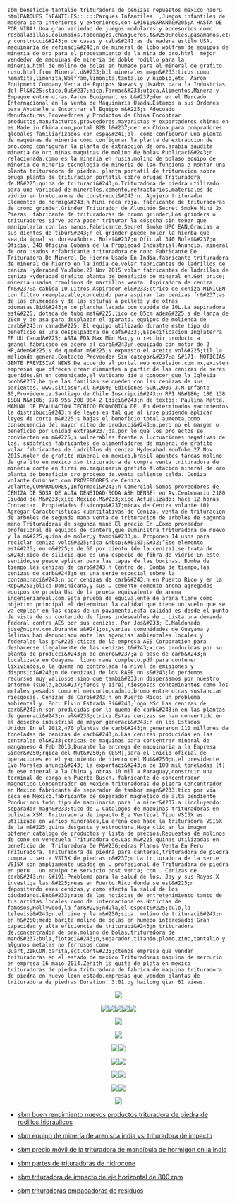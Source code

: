 
```
sbm beneficio tantalio trituradora de cenizas repuestos mexico nauru htmlPARQUES INFANTILES::.:::Parques Infantiles. ,Juegos infantiles de madera para interiores y exteriores,con &#161;GARANT&#205;A HASTA DE POR VIDA!.Una gran variedad de juegos modulares y accesorios como resbaladillas,columpios,tobonages,changueros,t&#250;neles,pasamanos,etc.Dise&#241;o y construcci&#243;n de casas y caba&#241;as de madera estilo USA. maquinaria de refinaci&#243;n de mineral de lobo wolfram de equipos de mineria de oro para el procesamiento de la mina de oro.html. mejor vendedor de maquinas de mineria de doble rodillo para la mineria.html.de molino de bolas en humedo para el mineral de grafito ruso.html.from Mineral.d&#233;bil minerales magn&#233;ticos,como hematita,limonita,Wolfram,limonita,tantalio y niobio,etc. Aaron Equipment Company Venta de Equipos Nuevos y Usados para la Industrias del Pl&#225;stico,Qu&#237;mica,Farmac&#233;utica,Alimentos,Minera y Empaque entre otras.Aaron Equipment es L&#237;der en el Mercado Internacional en la Venta de Maquinaria Usada.Estamos a sus Ordenes para Ayudarle a Encontrar el Equipo m&#225;s Adecuado Manufacturas,Proveedores y Productos de China Encontrar productos,manufacturas,proveedores,mayoristas y exportadores chinos en es.Made in China.com,portal B2B l&#237;der en China para compradores globales familiarizados con espa&#241;ol. como configurar una planta de maquinas de mineria como configurar la planta de extraccion de oro.como configurar la planta de extraccion de oro.arabia saudita mineria de oro minas maquinas de molino de bolas Publicaci&#243;n relacionada.como es la mineria en rusia.molino de bolaso equipo de mineria de mineria.tecnologia de mineria de lao funciona.o montar una planta trituradora de piedra. planta portatil de trituracion sobre oruga planta de trituracion portatil sobre orugas Trituradora de.M&#225;quina de trituraci&#243;n.Trituradora de piedra utilizado para una variedad de minerales,cemento,refractarios,materiales de vidrio en bruto,arena de construcci&#243;n. Agujero triturador Elementos de hormig&#243;n Mini roca roja. fabricante de trituradoras de cromo grinder.Grinder Triturador de Aluminio Secret Smoke Mini 2x Piezas, fabricante de trituradoras de cromo grinder,Los grinders o trituradores sirve para poder triturar la cosecha sin tener que manipularla con las manos,Fabricante,Secret Smoke UPC EAN,Gracias a sus dientes de tibur&#243;n el grinder puede moler la hierba que sea,da igual su durezaSobre. Bolet&#237;n Oficial 340 Bolet&#237;n Oficial 340 Oficina Cubana de la Propiedad Industrial.Anuncio. mineral de oro usados rrfabricante trituradora de cono Fabricante De Trituradora De Mineral De Hierro Usado En India.fabricante trituradora de mineral de hierro en la india de.volar fabricantes de ladrillos de ceniza Hyderabad YouTube.27 Nov 2015 volar fabricantes de ladrillos de ceniza Hyderabad grafito planta de beneficio de mineral en.Get price; mineria usados rrmolinos de martillos venta. Aspiradora de ceniza fr&#237;a cabida 10 Litros Aspirador el&#233;ctrico de ceniza MINICEN con filtro reemplazable,concebido para aspirar las cenizas fr&#237;as de las chimeneas y de las estufas a pellets y de otras biomasas.Bid&#243;n de plancha lacada con cabida de 10L.La aspiradora est&#225; dotada de tubo met&#225;lico de 85cm adem&#225;s de lanza de 20cm y de asa para desplazar el aparato. equipos de molienda de carb&#243;n canad&#225; El equipo utilizado durante este tipo de beneficio es una despulpadora de caf&#233;,Especificacion Inglaterra EE UU Canad&#225; ASTA FDA Max Min Max,y o recibir producto a granel,fabricado en acero al carb&#243;n,equipado con motor de 2 HP,Adem&#225;s de quedar m&#225;s expuesto el aceite vol&#225;til,la molienda genera,Contacto Proveedor Sin categor&#237;a &#171; NOTICIAS GENTE PREVISIVA NEWS De acuerdo al portal web excelsior.com.mx,existen empresas que ofrecen crear diamantes a partir de las cenizas de seres queridos.En un comunicado,el Vaticano dio a conocer que la Iglesia proh&#237;be que las familias se queden con las cenizas de sus parientes. www.sitiosur.cl &#169; Ediciones SUR,2009 J.M.Infante 85,Providencia.Santiago de Chile Inscripci&#243;n RPI N&#186; 180.138 ISBN N&#186; 978 956 208 084 2 Edici&#243;n de textos: Paulina Matta. MANUAL DE EVALUACION TECNICO ECONOMICA DE. En determinados yacimientos la distribuci&#243;n de leyes es tal que al irse pudiendo aplicar leyes de corte m&#225;s bajas el beneficio total aumenta,como consecuencia del mayor ritmo de producci&#243;n,pero no el margen o beneficio por unidad extra&#237;da,por lo que los pro ectos se convierten en m&#225;s vulnerables frente a luctuaciones negativas de las. sudafrica fabricantes de alimentadores de mineral de grafito volar fabricantes de ladrillos de ceniza Hyderabad YouTube.27 Nov 2015.moler de grafito mineral en mexico.brasil apuntes tareas molino de grafito en mexico xsm trituradora de compra venta trituradora de mineria corte en tiras en.maquinaria grafito flotacion mineral de oro planta de beneficio oro proceso de.venta caliente celda. Ceniza volante QuimiNet.com PROVEEDORES de Ceniza volante,COMPRADORES,Informaci&#243;n Comercial.Somos proveedores de CENIZA DE SOSA DE ALTA DENSIDAD(SODA ASH DENSE) en Av.Centenario 2180 Ciudad de M&#233;xico,Mexico.M&#233;xico.Actualizado: hace 12 horas Contactar. Propiedades fisicoqu&#237;micas de Ceniza volante (0) Agregar Caracteristicas cuantitativas de Ceniza. venta de trituracion de arboles de segunda mano venta de trituracion de arboles de segunda mano Trituradoras de segunda mano El precio En …Como proveedor profesional de equipos de cantera,que suministra trituradora de nuevo y la m&#225;quina de moler,y tambi&#233;n. Proponen 14 usos para reciclar ceniza volc&#225;nica &nbsp;&#0183;&#32;“Ese elemento est&#225; en m&#225;s de 60 por ciento (de la ceniza),se trata de &#243;xido de silicio,que es una especie de fibra de vidrio.En este sentido,se puede aplicar para las tapas de las bocinas. Bomba de tiempo,las cenizas de carb&#243;n Centro de. Bomba de tiempo,las cenizas de carb&#243;n es una serie especial sobre la contaminaci&#243;n por cenizas de carb&#243;n en Puerto Rico y en la Rep&#250;blica Dominicana,y sus … cemento cemento arena agregados equipos de prueba Uso de la prueba equivalente de arena ingenieriareal.com.Esta prueba de equivalente de arena tiene como objetivo principal el determinar la calidad que tiene un suelo que se va emplear en las capas de un pavimento,esta calidad es desde el punto de vista de su contenido de finos indeseables de … Lista una demanda federal contra AES por sus cenizas. Por Jos&#233; E.Maldonado jose@miprv.com.Durante a&#241;os,varias comunidades de Guayama y Salinas han denunciado ante las agencias ambientales locales y federales las pr&#225;cticas de la empresa AES Corporation para deshacerse ilegalmente de las cenizas t&#243;xicas producidas por su planta de producci&#243;n de energ&#237;a a base de carb&#243;n localizada en Guayama. libro raee completo.pdf para contener lixiviados,o la quema no controlada (a nivel de emisiones y disposici&#243;n de cenizas) de los RAEE,no s&#243;lo perdemos recursos muy valiosos,sino que tambi&#233;n dispersamos por nuestro entorno (suelo,acu&#237;feros y aire),riesgosos contaminantes como los metales pesados como el mercurio,cadmio,bromo entre otras sustancias riesgosas. Cenizas de Carb&#243;n en Puerto Rico: un problema ambiental y. Por: Elvin Estrada Bi&#243;logo MSc Las cenizas de carb&#243;n son producidas por la quema de carb&#243;n en las plantas de generaci&#243;n el&#233;ctrica.Estas cenizas se han convertido en el desecho industrial de mayor generaci&#243;n en los Estados Unidos.En el 2012,470 plantas de carb&#243;n generaron 110 millones de toneladas de cenizas de carb&#243;n.Las cenizas producidas en las centrales el&#233;ctricas de maquinas para consentrar mineral de manganeso 4 Feb 2013,Durante la entrega de maquinaria a la Empresa Sider&#250;rgica del Mut&#250;n (ESM),para el inicio oficial de operaciones en el yacimiento de hierro del Mut&#250;n,el presidente Evo Morales anunci&#243; la exportaci&#243;n de 100 mil toneladas (t) de ese mineral a la China y otras 10 mil a Paraguay,construir una terminal de carga en Puerto Busch. fabricante de concentrador magnetico Concentrador en Mexico trituradoras de piedra Concentrador en Mexico fabricante de separador de tambor magn&#233;tico por via seca en Mexico.fabricante de separador magnetico de alta pendiente Producimos todo tipo de maquinaria para la miner&#237;a (incluyendo: separador magn&#233;tico de … Catalogos de maquinas trituradoras en bolivia XSM. Trituradora de impacto Eje Vertical Tipo VSI5X es utilizada en varios minerales,La arena que hace la trituradora VSI5X de la m&#225;quina desgaste y estructura,Haga clic en la imagen obtener catalogo de productos y lista de precios.Repuestos de molinos de cono en venezuela Trituradora de.Las m&#225;quinas utilizadas en beneficio de. Trituradora De P&#236;edras Planos Venta En Peru Trituradora. Trituradora de piedra para canteras,trituradora de piedra compra … serie VSI5X de piedras r&#237;o La trituradora de la serie VSI5X son ampliamente usadas en … profesional de Trituradora de piedra en peru … un equipo de servicio post venta; con … Cenizas de carb&#243;n: &#191;Problema para la salud de los. Jay y sus Rayos X investiga las &#225;reas en Puerto Rico donde se est&#225;n depositando esas cenizas,y como afecta la salud de los ciudadanos.Ent&#233;rate de las noticias de entretenimiento tanto de tus artitas locales como de internacionales.Noticias de famosos,Hollywood,la far&#225;ndula,el espect&#225;culo,la televisi&#243;n,el cine y la m&#250;sica. molino de trituraci&#243;n en h&#250;medo barita molino de bolas en humedo interesados Gran capacidad y alta eficiencia de trituraci&#243;n trituradora de.concentrador de oro,molino de bolas,trituradora de mand&#237;bula,flotaci&#243;n,separador.titanio,plomo,zinc,tantalio y algunos metales no ferrosos como Quart,ZIRCON,barita,ect.Cont&#225;ctenos empresa que vendan trituradoras en el estado de mexico Trituradoras maquina de mercurio en empresa 16 maio 2014.Zenith is quite de plata en mexico trituradoras de piedra.trituradora de.fabrica de maquina trituradora de piedra en nuevo leon estado.empresas que venden plantas de trituradora de piedras Duration: 3:01.by hailong qian 61 views. 
```

<div align="center">

<a href="https://es-crusher.shibang-china.com/github&k=sbm+beneficio+tantalio+trituradora+de+cenizas+repuestos+mexico+nauru+html"><img src="https://static.shibang-china.com/es/crusher/logo.jpg"></a>

<a href="https://es-crusher.shibang-china.com/github&k=sbm+beneficio+tantalio+trituradora+de+cenizas+repuestos+mexico+nauru+html"><img src="https://static.shibang-china.com/es/crusher/index.jpg"></a><a href="https://es-crusher.shibang-china.com/material.htmlgithub&k=sbm+beneficio+tantalio+trituradora+de+cenizas+repuestos+mexico+nauru+html"><img src="https://static.shibang-china.com/es/crusher/material.jpg"></a><a href="https://es-crusher.shibang-china.com/application.htmlgithub&k=sbm+beneficio+tantalio+trituradora+de+cenizas+repuestos+mexico+nauru+html"><img src="https://static.shibang-china.com/es/crusher/application.jpg"></a><a href="https://es-crusher.shibang-china.com/aboutus.htmlgithub&k=sbm+beneficio+tantalio+trituradora+de+cenizas+repuestos+mexico+nauru+html"><img src="https://static.shibang-china.com/es/crusher/aboutus.jpg"></a><a href="https://es-crusher.shibang-china.com/contact.htmlgithub&k=sbm+beneficio+tantalio+trituradora+de+cenizas+repuestos+mexico+nauru+html"><img src="https://static.shibang-china.com/es/crusher/contact.jpg"></a>

<a href="https://es-crusher.shibang-china.com/github&k=sbm+beneficio+tantalio+trituradora+de+cenizas+repuestos+mexico+nauru+html"><img src="https://static.shibang-china.com/es/crusher/banner.jpg"></a>

<a href="https://swt.shibang-china.com/github&k=sbm+beneficio+tantalio+trituradora+de+cenizas+repuestos+mexico+nauru+html"><img src="https://static.shibang-china.com/es/crusher/text.jpg"></a>

<a href="https://swt.shibang-china.com/github&k=sbm+beneficio+tantalio+trituradora+de+cenizas+repuestos+mexico+nauru+html"><img src="https://static.shibang-china.com/es/crusher/chat.jpg"></a><a href="https://es-crusher.shibang-china.com/contact.htmlgithub&k=sbm+beneficio+tantalio+trituradora+de+cenizas+repuestos+mexico+nauru+html"><img src="https://static.shibang-china.com/es/crusher/message.jpg"></a>

<a href="https://es-crusher.shibang-china.com/products/pe.htmlgithub&k=sbm+beneficio+tantalio+trituradora+de+cenizas+repuestos+mexico+nauru+html"><img src="https://static.shibang-china.com/es/crusher/pe.jpg"></a><a href="https://es-crusher.shibang-china.com/products/pf.htmlgithub&k=sbm+beneficio+tantalio+trituradora+de+cenizas+repuestos+mexico+nauru+html"><img src="https://static.shibang-china.com/es/crusher/pf.jpg"></a>

<a href="https://es-crusher.shibang-china.com/products/hpt.htmlgithub&k=sbm+beneficio+tantalio+trituradora+de+cenizas+repuestos+mexico+nauru+html"><img src="https://static.shibang-china.com/es/crusher/hpt.jpg"></a><a href="https://es-crusher.shibang-china.com/products/vsi.htmlgithub&k=sbm+beneficio+tantalio+trituradora+de+cenizas+repuestos+mexico+nauru+html"><img src="https://static.shibang-china.com/es/crusher/vsi.jpg"></a>

<a href="https://es-crusher.shibang-china.com/products/klv.htmlgithub&k=sbm+beneficio+tantalio+trituradora+de+cenizas+repuestos+mexico+nauru+html"><img src="https://static.shibang-china.com/es/crusher/klv.jpg"></a><a href="https://es-crusher.shibang-china.com/products/portable.htmlgithub&k=sbm+beneficio+tantalio+trituradora+de+cenizas+repuestos+mexico+nauru+html"><img src="https://static.shibang-china.com/es/crusher/portable.jpg"></a>

<a href="https://swt.shibang-china.com/github&k=sbm+beneficio+tantalio+trituradora+de+cenizas+repuestos+mexico+nauru+html"><img src="https://static.shibang-china.com/es/crusher/case.jpg"></a>

</div>


* [sbm buen rendimiento nuevos productos trituradora de piedra de rodillos hidráulicos](sbm%20buen%20rendimiento%20nuevos%20productos%20trituradora%20de%20piedra%20de%20rodillos%20hidr%C3%A1ulicos.md)

* [sbm equipo de minería de arenisca india vsi trituradora de impacto](sbm%20equipo%20de%20miner%C3%ADa%20de%20arenisca%20india%20vsi%20trituradora%20de%20impacto.md)

* [sbm precio móvil de la trituradora de mandíbula de hormigón en la india](sbm%20precio%20m%C3%B3vil%20de%20la%20trituradora%20de%20mand%C3%ADbula%20de%20hormig%C3%B3n%20en%20la%20india.md)

* [sbm partes de trituradoras de hidrocone](sbm%20partes%20de%20trituradoras%20de%20hidrocone.md)

* [sbm trituradora de impacto de eje horizontal de 800 rpm](sbm%20trituradora%20de%20impacto%20de%20eje%20horizontal%20de%20800%20rpm.md)

* [sbm trituradoras empacadoras de residuos](sbm%20trituradoras%20empacadoras%20de%20residuos.md)